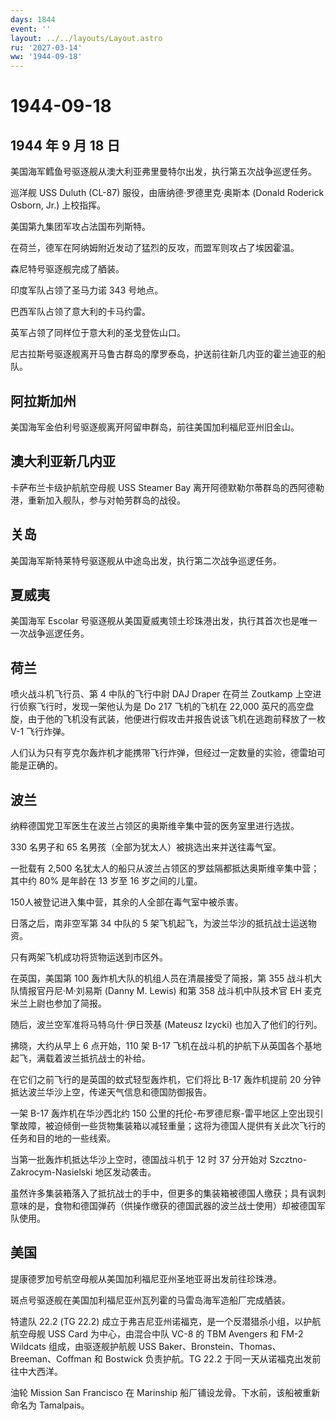 ```yaml
---
days: 1844
event: ''
layout: ../../layouts/Layout.astro
ru: '2027-03-14'
ww: '1944-09-18'
---
```


# 1944-09-18

## 1944 年 9 月 18 日

美国海军鳕鱼号驱逐舰从澳大利亚弗里曼特尔出发，执行第五次战争巡逻任务。

巡洋舰 USS Duluth (CL-87) 服役，由唐纳德·罗德里克·奥斯本 (Donald
Roderick Osborn, Jr.) 上校指挥。

美国第九集团军攻占法国布列斯特。

在荷兰，德军在阿纳姆附近发动了猛烈的反攻，而盟军则攻占了埃因霍温。

森尼特号驱逐舰完成了舾装。

印度军队占领了圣马力诺 343 号地点。

巴西军队占领了意大利的卡马约雷。

英军占领了同样位于意大利的圣戈登佐山口。

尼古拉斯号驱逐舰离开马鲁古群岛的摩罗泰岛，护送前往新几内亚的霍兰迪亚的船队。

## 阿拉斯加州

美国海军金伯利号驱逐舰离开阿留申群岛，前往美国加利福尼亚州旧金山。

## 澳大利亚新几内亚

卡萨布兰卡级护航航空母舰 USS Steamer Bay
离开阿德默勒尔蒂群岛的西阿德勒港，重新加入舰队，参与对帕劳群岛的战役。

## 关岛

美国海军斯特莱特号驱逐舰从中途岛出发，执行第二次战争巡逻任务。

## 夏威夷

美国海军 Escolar
号驱逐舰从美国夏威夷领土珍珠港出发，执行其首次也是唯一一次战争巡逻任务。

## 荷兰

喷火战斗机飞行员、第 4 中队的飞行中尉 DAJ Draper 在荷兰 Zoutkamp
上空进行侦察飞行时，发现一架他认为是 Do 217 飞机的飞机在 22,000
英尺的高空盘旋，由于他的飞机没有武装，他便进行假攻击并报告说该飞机在逃跑前释放了一枚
V-1 飞行炸弹。

人们认为只有亨克尔轰炸机才能携带飞行炸弹，但经过一定数量的实验，德雷珀可能是正确的。

## 波兰

纳粹德国党卫军医生在波兰占领区的奥斯维辛集中营的医务室里进行选拔。

330 名男子和 65 名男孩（全部为犹太人）被挑选出来并送往毒气室。

一批载有 2,500
名犹太人的船只从波兰占领区的罗兹隔都抵达奥斯维辛集中营；其中约 80%
是年龄在 13 岁至 16 岁之间的儿童。

150人被登记进入集中营，其余的人全部在毒气室中被杀害。

日落之后，南非空军第 34 中队的 5
架飞机起飞，为波兰华沙的抵抗战士运送物资。

只有两架飞机成功将货物运送到市区外。

在英国，美国第 100 轰炸机大队的机组人员在清晨接受了简报，第 355
战斗机大队情报官丹尼·M·刘易斯 (Danny M. Lewis) 和第 358 战斗机中队技术官
EH 麦克米兰上尉也参加了简报。

随后，波兰空军准将马特乌什·伊日茨基 (Mateusz Izycki)
也加入了他们的行列。

拂晓，大约从早上 6 点开始，110 架 B-17
飞机在战斗机的护航下从英国各个基地起飞，满载着波兰抵抗战士的补给。

在它们之前飞行的是英国的蚊式轻型轰炸机，它们将比 B-17 轰炸机提前 20
分钟抵达波兰华沙上空，传递天气信息和德国防御报告。

一架 B-17 轰炸机在华沙西北约 150
公里的托伦-布罗德尼察-雷平地区上空出现引擎故障，被迫倾倒一些货物集装箱以减轻重量；这将为德国人提供有关此次飞行的任务和目的地的一些线索。

当第一批轰炸机抵达华沙上空时，德国战斗机于 12 时 37 分开始对
Szcztno-Zakrocym-Nasielski 地区发动袭击。

虽然许多集装箱落入了抵抗战士的手中，但更多的集装箱被德国人缴获；具有讽刺意味的是，食物和德国弹药（供操作缴获的德国武器的波兰战士使用）却被德国军队使用。

## 美国

提康德罗加号航空母舰从美国加利福尼亚州圣地亚哥出发前往珍珠港。

斑点号驱逐舰在美国加利福尼亚州瓦列霍的马雷岛海军造船厂完成舾装。

特遣队 22.2 (TG 22.2)
成立于弗吉尼亚州诺福克，是一个反潜猎杀小组，以护航航空母舰 USS Card
为中心，由混合中队 VC-8 的 TBM Avengers 和 FM-2 Wildcats
组成，由驱逐舰护航舰 USS Baker、Bronstein、Thomas、Breeman、Coffman 和
Bostwick 负责护航。TG 22.2 于同一天从诺福克出发前往中大西洋。

油轮 Mission San Francisco 在 Marinship
船厂铺设龙骨。下水前，该船被重新命名为 Tamalpais。